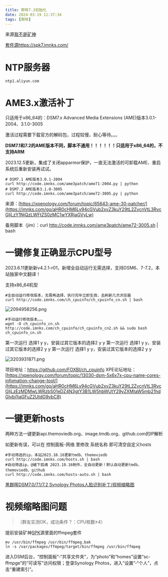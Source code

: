 ```yaml
---
title: 群晖7.2初始化
date: 2024-03-19 11:37:34
tags: [群晖]
---
```


来源[我不是矿神](https://imnks.com/385.html)

[套件源https://spk7.imnks.com/](https://spk7.imnks.com/)

# NTP服务器

`ntp1.aliyun.com`

# AME3.x激活补丁

只适用于x86_64的：DSM7.x Advanced Media Extensions (AME)版本3.0.1-2004、3.1.0-3005

激活过程需要下载官方的解码包，过程较慢，耐心等待。。。

**DSM7.1和7.2的AME版本不同，脚本不通用！！！！！！只适用于x86_64的，不支持ARM**

2023.12.5更新，集成了关闭apparmor保护，一直无法激活的可卸载AME、重启系统后重新安装再试试。

```
# DSM7.1 AME版本3.0.1-2004
curl http://code.imnks.com/ame3patch/ame71-2004.py | python
# DSM7.2 AME版本3.1.0-3005
curl http://code.imnks.com/ame3patch/ame72-3005.py | python
```

来源：[https://xpenology.com/forum/topic/65643-ame-30-patcher/](https://imnks.com/go/aHR0cHM6Ly94cGVub2xvZ3kuY29tL2ZvcnVtL3RvcGljLzY1NjQzLWFtZS0zMC1wYXRjaGVyLw)

备用脚本（jim）：curl http://code.imnks.com/ame3patch/ame72-3005.sh | bash

# 一键修复正确显示CPU型号

2023.6.11更新新v4.2.1-r01，新增全自动运行无需选择，支持DSM6、7-7.2，本站独家中文翻译！

支持x86_64机型

```
#全自动运行修改版本，无需再选择，执行完毕立即生效，去刷新几次浏览器
curl http://code.imnks.com/ch_cpuinfo/ch_cpuinfo_cn.sh | bash
```

![2094958256.png](https://i.imnks.com/2022/02/2094958256.png!I)

```
#手动运行修改版本。。。
wget -O ch_cpuinfo_cn.sh http://code.imnks.com/ch_cpuinfo/ch_cpuinfo_cn2.sh && sudo bash ch_cpuinfo_cn.sh
```

第一次运行 选择1 y y，安装过其它版本的选择2 y y
第一次运行 选择1 y y，安装过其它版本的选择2 y y
第一次运行 选择1 y y，安装过其它版本的选择2 y y

![3203931871.png](https://i.imnks.com/2022/02/3203931871.png!I)

项目地址：https://github.com/FOXBI/ch_cpuinfo
XPE论坛地址：[https://xpenology.com/forum/topic/13030-dsm-5x6x7x-cpu-name-cores-infomation-change-tool/](https://imnks.com/go/aHR0cHM6Ly94cGVub2xvZ3kuY29tL2ZvcnVtL3RvcGljLzEzMDMwLWRzbS01eDZ4N3gtY3B1LW5hbWUtY29yZXMtaW5mb21hdGlvbi1jaGFuZ2UtdG9vbC8)

# 一键更新hosts

两种方法一键更新api.themoviedb.org、image.tmdb.org、github.com的IP解析

如更新有误，可以在 控制面板-网络 里修改 系统名称 即可清空自定义hosts

```
#手动筛选的ip，本站2023.10.16更新tmdb、themoviedb
curl http://code.imnks.com/hosts.sh | bash
#自动筛选ip，@裙下孤魂 2023.10.16制作，全自动更新！默认自动更新tmdb、themoviedb、github
curl http://code.imnks.com/hosts-auto.sh | bash
```

[黑群晖DSM7.0/7.1/7.2 Synology Photos人脸识别补丁/视频缩略图](https://imnks.com/4069.html)

# 视频缩略图问题

> （群友实测OK，成功条件？：CPU核数≥4）

提前安装矿神[SPK](https://imnks.com/1780.html)源里面的ffmpeg套件

```
mv /usr/bin/ffmpeg /usr/bin/ffmpeg.bak
ln -s /var/packages/ffmpeg/target/bin/ffmpeg /usr/bin/ffmpeg
```

进入DSM后台，“控制面板”-“共享文件夹”，为“photo”和“homes”设置“sc-ffmpge”的“可读写”访问权限；登录Synology Photos，进入“设置”-“个人”，点击“重建索引”。
